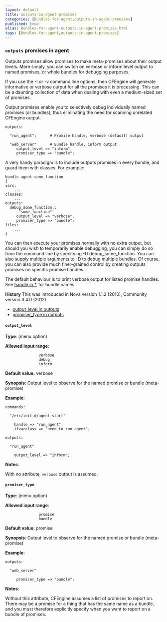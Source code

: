 ```yaml
---
layout: default
title: outputs-in-agent-promises
categories: [Bundles-for-agent,outputs-in-agent-promises]
published: true
alias: Bundles-for-agent-outputs-in-agent-promises.html
tags: [Bundles-for-agent,outputs-in-agent-promises]
---
```


### `outputs` promises in agent

  

Outputs promises allow promises to make meta-promises about their output
levels. More simply, you can switch on verbose or inform level output to
named promises, or whole bundles for debugging purposes.

If you use the -I or -v command line options, then CFEngine will
generate informative or verbose output for all the promises it is
processing. This can be a daunting collection of data when dealing with
even a medium-sized set of promises.

Output promises enable you to selectively debug individually named
promises (or bundles), thus eliminating the need for scanning unrelated
CFEngine output.

  

~~~~
outputs:

  "run_agent";      # Promise handle, verbose (default) output

  "web_server"      # Bundle handle, inform output
     output_level => "inform",
     promiser_type => "bundle";
~~~~

A very handy paradigm is to include outputs promises in every bundle,
and guard them with classes. For example:

~~~~
bundle agent some_function
{
vars:
    ...
classes:
    ...
outputs:
  debug_some_function::
      "some_function"
     output_level => "verbose",
     promiser_type => "bundle";
files:
    ...
}
~~~~

You can then execute your promises normally with no extra output, but
should you wish to temporarily enable debugging, you can simply do so
from the command line by specifying -D debug\_some\_function. You can
also supply multiple arguments to -D to debug multiple bundles. Of
course, you can also provide much finer-grained control by creating
outputs promises on specific promise handles.

  

The default behaviour is to print verbose output for listed promise
handles. See [handle in \*](#handle-in-_002a), for bundle names.

**History** This was introduced in Nova version 1.1.3 (2010), Community
version 3.4.0 (2012)

-   [output\_level in outputs](#output_005flevel-in-outputs)
-   [promiser\_type in outputs](#promiser_005ftype-in-outputs)

#### `output_level`

**Type**: (menu option)

**Allowed input range**:   

~~~~
               verbose
               debug
               inform
~~~~

**Default value:** verbose

**Synopsis**: Output level to observe for the named promise or bundle
(meta-promise)

**Example**:  
   

~~~~
commands:

  "/etc/init.d/agent start"

    handle => "run_agent",
    ifvarclass => "need_to_run_agent";

outputs:

  "run_agent"

    output_level => "inform"; 
~~~~

**Notes**:  
   

With no attribute, `verbose` output is assumed.

#### `promiser_type`

**Type**: (menu option)

**Allowed input range**:   

~~~~
               promise
               bundle
~~~~

**Default value:** promise

**Synopsis**: Output level to observe for the named promise or bundle
(meta-promise)

**Example**:  
   

~~~~
outputs:

  "web_server"

     promiser_type => "bundle";
~~~~

**Notes**:  
   

Without this attribute, CFEngine assumes a list of promises to report
on. There may be a promise for a thing that has the same name as a
bundle, and you must therefore explicitly specify when you want to
report on a bundle of promises.
